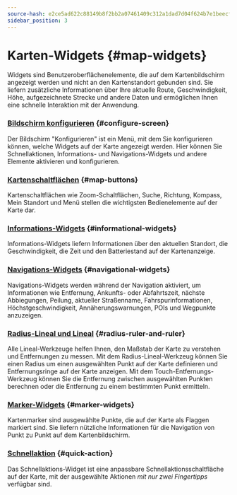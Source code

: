 ```yaml
---
source-hash: e2ce5ad622c88149b8f2bb2a07461409c312a1dad7d04f624b7e1beecf5aeab4
sidebar_position: 3
---
```


# Karten-Widgets {#map-widgets}

Widgets sind Benutzeroberflächenelemente, die auf dem Kartenbildschirm angezeigt werden und nicht an den Kartenstandort gebunden sind. Sie liefern zusätzliche Informationen über Ihre aktuelle Route, Geschwindigkeit, Höhe, aufgezeichnete Strecke und andere Daten und ermöglichen Ihnen eine schnelle Interaktion mit der Anwendung.

### [Bildschirm konfigurieren](./configure-screen.md) {#configure-screen}

Der Bildschirm "Konfigurieren" ist ein Menü, mit dem Sie konfigurieren können, welche Widgets auf der Karte angezeigt werden. Hier können Sie Schnellaktionen, Informations- und Navigations-Widgets und andere Elemente aktivieren und konfigurieren.

### [Kartenschaltflächen](./map-buttons.md) {#map-buttons}

Kartenschaltflächen wie Zoom-Schaltflächen, Suche, Richtung, Kompass, Mein Standort und Menü stellen die wichtigsten Bedienelemente auf der Karte dar.

### [Informations-Widgets](./info-widgets.md) {#informational-widgets}

Informations-Widgets liefern Informationen über den aktuellen Standort, die Geschwindigkeit, die Zeit und den Batteriestand auf der Kartenanzeige.

### [Navigations-Widgets](./nav-widgets.md) {#navigational-widgets}

Navigations-Widgets werden während der Navigation aktiviert, um Informationen wie Entfernung, Ankunfts- oder Abfahrtszeit, nächste Abbiegungen, Peilung, aktueller Straßenname, Fahrspurinformationen, Höchstgeschwindigkeit, Annäherungswarnungen, POIs und Wegpunkte anzuzeigen.

### [Radius-Lineal und Lineal](./radius-ruler.md) {#radius-ruler-and-ruler}

Alle Lineal-Werkzeuge helfen Ihnen, den Maßstab der Karte zu verstehen und Entfernungen zu messen. Mit dem Radius-Lineal-Werkzeug können Sie einen Radius um einen ausgewählten Punkt auf der Karte definieren und Entfernungsringe auf der Karte anzeigen. Mit dem Touch-Entfernungs-Werkzeug können Sie die Entfernung zwischen ausgewählten Punkten berechnen oder die Entfernung zu einem bestimmten Punkt ermitteln.

### [Marker-Widgets](./markers.md) {#marker-widgets}

Kartenmarker sind ausgewählte Punkte, die auf der Karte als Flaggen markiert sind. Sie liefern nützliche Informationen für die Navigation von Punkt zu Punkt auf dem Kartenbildschirm.

### [Schnellaktion](./quick-action.md) {#quick-action}

Das Schnellaktions-Widget ist eine anpassbare Schnellaktionsschaltfläche auf der Karte, mit der ausgewählte Aktionen *mit nur zwei Fingertipps* verfügbar sind.